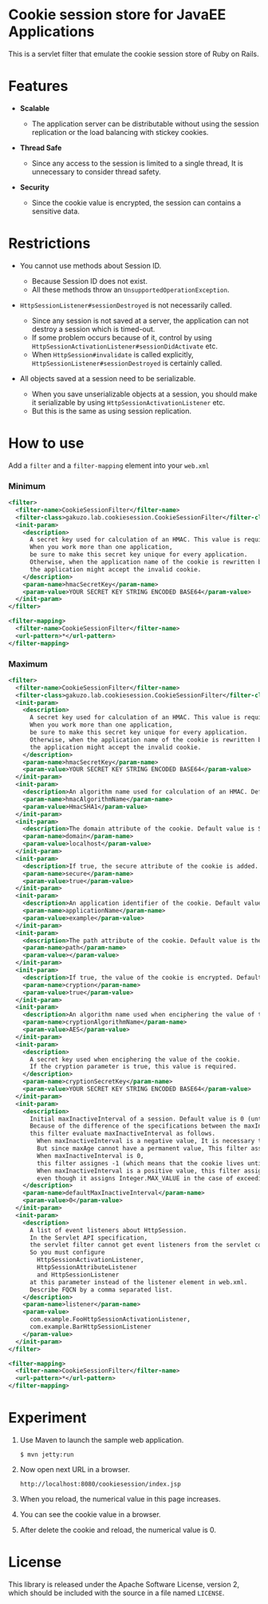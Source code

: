# Cookie session store for JavaEE Applications

This is a servlet filter that emulate the cookie session store of Ruby on Rails.

# Features

- **Scalable**
    - The application server can be distributable without using the session replication or the load balancing with stickey cookies.

- **Thread Safe**
    - Since any access to the session is limited to a single thread, It is unnecessary to consider thread safety.

- **Security**
    - Since the cookie value is encrypted, the session can contains a sensitive data.

# Restrictions

- You cannot use methods about Session ID.
    - Because Session ID does not exist.
    - All these methods throw an `UnsupportedOperationException`.

- `HttpSessionListener#sessionDestroyed` is not necessarily called.
    - Since any session is not saved at a server, the application can not destroy a session which is timed-out.
    - If some problem occurs because of it, control by using `HttpSessionActivationListener#sessionDidActivate` etc. 
    - When `HttpSession#invalidate` is called explicitly, `HttpSessionListener#sessionDestroyed` is certainly called. 

- All objects saved at a session need to be serializable.
    - When you save unserializable objects at a session, you should make it serializable by using `HttpSessionActivationListener` etc.
    - But this is the same as using session replication. 

# How to use

Add a `filter` and a `filter-mapping` element into your `web.xml`

### Minimum

```xml
<filter>
  <filter-name>CookieSessionFilter</filter-name>
  <filter-class>gakuzo.lab.cookiesession.CookieSessionFilter</filter-class>
  <init-param>
    <description>
      A secret key used for calculation of an HMAC. This value is required.
      When you work more than one application, 
      be sure to make this secret key unique for every application.
      Otherwise, when the application name of the cookie is rewritten by the evil client, 
      the application might accept the invalid cookie.
    </description>
    <param-name>hmacSecretKey</param-name>
    <param-value>YOUR SECRET KEY STRING ENCODED BASE64</param-value>
  </init-param>
</filter>

<filter-mapping>
  <filter-name>CookieSessionFilter</filter-name>
  <url-pattern>*</url-pattern>
</filter-mapping>
```

### Maximum

```xml
<filter>
  <filter-name>CookieSessionFilter</filter-name>
  <filter-class>gakuzo.lab.cookiesession.CookieSessionFilter</filter-class>
  <init-param>
    <description>
      A secret key used for calculation of an HMAC. This value is required.
      When you work more than one application, 
      be sure to make this secret key unique for every application.
      Otherwise, when the application name of the cookie is rewritten by the evil client, 
      the application might accept the invalid cookie.
    </description>
    <param-name>hmacSecretKey</param-name>
    <param-value>YOUR SECRET KEY STRING ENCODED BASE64</param-value>
  </init-param>
  <init-param>
    <description>An algorithm name used for calculation of an HMAC. Default value is HmacSHA1.</description>
    <param-name>hmacAlgorithmName</param-name>
    <param-value>HmacSHA1</param-value>
  </init-param>
  <init-param>
    <description>The domain attribute of the cookie. Default value is ServletRequest#getServerName() </description>
    <param-name>domain</param-name>
    <param-value>localhost</param-value>
  </init-param>
  <init-param>
    <description>If true, the secure attribute of the cookie is added. Default value is false.</description>
    <param-name>secure</param-name>
    <param-value>true</param-value>
  </init-param>
  <init-param>
    <description>An application identifier of the cookie. Default value is the context path in which "/" is replaced with "_"</description>
    <param-name>applicationName</param-name>
    <param-value>example</param-value>
  </init-param>
  <init-param>
    <description>The path attribute of the cookie. Default value is the context path.</description>
    <param-name>path</param-name>
    <param-value></param-value>
  </init-param>
  <init-param>
    <description>If true, the value of the cookie is encrypted. Default value is false.</description>
    <param-name>cryption</param-name>
    <param-value>true</param-value>
  </init-param>
  <init-param>
    <description>An algorithm name used when enciphering the value of the cookie. Default value is AES.</description>
    <param-name>cryptionAlgorithmName</param-name>
    <param-value>AES</param-value>
  </init-param>
  <init-param>
    <description>
      A secret key used when enciphering the value of the cookie. 
      If the cryption parameter is true, this value is required.
    </description>
    <param-name>cryptionSecretKey</param-name>
    <param-value>YOUR SECRET KEY STRING ENCODED BASE64</param-value>
  </init-param>
  <init-param>
    <description>
      Initial maxInactiveInterval of a session. Default value is 0 (until a browser termination).
      Because of the difference of the specifications between the maxInactiveInterval of HttpSession and the maxAge of Cookie,
      this filter evaluate maxInactiveInterval as follows.
        When maxInactiveInterval is a negative value, It is necessary to make the session to be permanent.
        But since maxAge cannot have a permanent value, This filter assigns Integer.MAX_VALUE to maxAge.
        When maxInactiveInterval is 0, 
        this filter assignes -1 (which means that the cookie lives until the browser is terminated) to maxAge.
        When maxInactiveInterval is a positive value, this filter assigns maxInactiveInterval * 60,
        even though it assigns Integer.MAX_VALUE in the case of exceeding Integer.MAX_VALUE.
    </description>
    <param-name>defaultMaxInactiveInterval</param-name>
    <param-value>0</param-value>
  </init-param>
  <init-param>
    <description>
      A list of event listeners about HttpSession.
      In the Servlet API specification, 
      the servlet filter cannot get event listeners from the servlet container.
      So you must configure 
        HttpSessionActivationListener, 
        HttpSessionAttributeListener
        and HttpSessionListener 
      at this parameter instead of the listener element in web.xml.
      Describe FQCN by a comma separated list.
    </description>
    <param-name>listener</param-name>
    <param-value>
      com.example.FooHttpSessionActivationListener, 
      com.example.BarHttpSessionListener
    </param-value>
  </init-param>
</filter>

<filter-mapping>
  <filter-name>CookieSessionFilter</filter-name>
  <url-pattern>*</url-pattern>
</filter-mapping>
```

# Experiment

1.  Use Maven to launch the sample web application.

    ```
    $ mvn jetty:run
    ```

1.  Now open next URL in a browser.

    ```
    http://localhost:8080/cookiesession/index.jsp
    ```

1.  When you reload, the numerical value in this page increases.
1.  You can see the cookie value in a browser.
1.  After delete the cookie and reload, the numerical value is 0.

# License

This library is released under the Apache Software License, version 2, which should be included with the source in a file named `LICENSE`.
